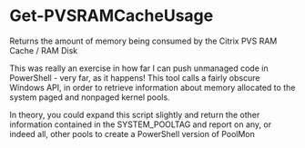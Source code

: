 # Get-PVSRAMCacheUsage
Returns the amount of memory being consumed by the Citrix PVS RAM Cache / RAM Disk

This was really an exercise in how far I can push unmanaged code in PowerShell - very far, as it happens! This tool calls a fairly obscure Windows API, in order to retrieve information about memory allocated to the system paged and nonpaged kernel pools.

In theory, you could expand this script slightly and return the other information contained in the SYSTEM_POOLTAG and report on any, or indeed all, other pools to create a PowerShell version of PoolMon
